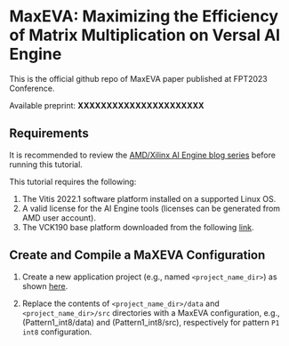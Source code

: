 # MaxEVA: Maximizing the Efficiency of Matrix Multiplication on Versal AI Engine

This is the official github repo of MaxEVA paper published at FPT2023 Conference.

Available preprint: **XXXXXXXXXXXXXXXXXXXXXX**


## Requirements

It is recommended to review the [AMD/Xilinx AI Engine blog series](https://support.xilinx.com/s/question/0D52E00006xR6iXSAS/ai-engine-blog-series?language=en_US) before running this tutorial.

This tutorial requires the following:
1. The Vitis 2022.1 software platform installed on a supported Linux OS.
2. A valid license for the AI Engine tools (licenses can be generated from AMD user account).
3. The VCK190 base platform downloaded from the following [link](https://www.xilinx.com/support/download/index.html/content/xilinx/en/downloadNav/embedded-platforms/2022-1.html).


## Create and Compile a MaXEVA Configuration

1. Create a new application project (e.g., named `<project_name_dir>`) as shown [here](https://support.xilinx.com/s/article/1184031?language=en_US).

2. Replace the contents of `<project_name_dir>/data` and `<project_name_dir>/src` directories with a MaxEVA configuration, e.g., (Pattern1_int8/data) and (Pattern1_int8/src), respectively for pattern `P1` `int8` configuration.
